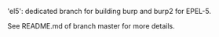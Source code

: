 
'el5': dedicated branch for building burp and burp2 for EPEL-5.

See README.md of branch master for more details.
